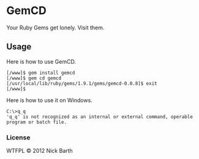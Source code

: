 # GemCD

Your Ruby Gems get lonely. Visit them.

## Usage

Here is how to use GemCD.

    [/www]$ gem install gemcd
    [/www]$ gem cd gemcd
    [/usr/local/lib/ruby/gems/1.9.1/gems/gemcd-0.0.8]$ exit
    [/www]$

Here is how to use it on Windows.

    C:\>q_q
    'q_q' is not recognized as an internal or external command, operable program or batch file.

### License
WTFPL &copy; 2012 Nick Barth
